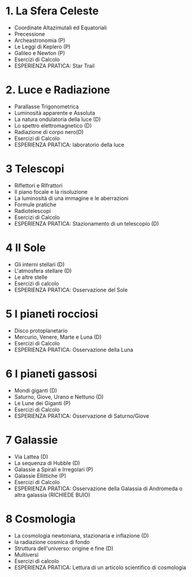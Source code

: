 # 1. La Sfera Celeste

- Coordinate Altazimutali ed Equatoriali
- Precessione
- Archeastronomia (P)
- Le Leggi di Keplero (P)
- Galileo e Newton (P)
- Esercizi di Calcolo
- ESPERIENZA PRATICA: Star Trail 

# 2. Luce e Radiazione

- Parallasse Trigonometrica
- Luminosità apparente e Assoluta
- La natura ondulatoria della luce (D)
- Lo spettro elettromagnetico (D)
- Radiazione di corpo nero(D)
- Esercizi di Calcolo
- ESPERIENZA PRATICA: laboratorio della luce

# 3 Telescopi

- Riflettori e RIfrattori
- Il piano focale e la risoluzione
- La luminosità di una immagine e le aberrazioni
- Formule pratiche
- Radiotelescopi
- Esercizi di Calcolo
- ESPERIENZA PRATICA: Stazionamento di un telescopio (D)

# 4 Il Sole
- Gli interni stellari (D)
- L'atmosfera stellare (D)
- Le altre stelle
- Esercizi di calcolo
- ESPERIENZA PRATICA: Osservazione del Sole

# 5 I pianeti rocciosi

- Disco protoplanetario
- Mercurio, Venere, Marte e Luna  (D)
- Esercizi di Calcolo
- ESPERIENZA PRATICA: Osservazione della Luna

# 6 I pianeti gassosi
- Mondi giganti  (D)
- Saturno, Giove, Urano e Nettuno  (D)
- Le Lune dei Giganti (P)
- Esercizi di Calcolo
- ESPERIENZA PRATICA: Osservazione di Saturno/Giove

# 7 Galassie
- Via Lattea  (D)
- La sequenza di Hubble  (D)
- Galassie a Spirali e Irregolari (P)
- Galassie Ellittiche (P)
- Esercizi di Calcolo
- ESPERIENZA PRATICA: Osservazione della Galassia di Andromeda o altra galassia (RICHIEDE BUIO)

# 8 Cosmologia
- La cosmologia newtoniana, stazionaria e inflazione (D)
- la radiazione cosmica di fondo
- Struttura dell'universo: origine e fine  (D)
- Multiversi
- Esercizi di calcolo
- ESPERIENZA PRATICA: Lettura di un articolo scientifico di cosmologia
 